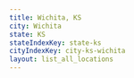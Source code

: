 ```yaml
---
title: Wichita, KS
city: Wichita
state: KS
stateIndexKey: state-ks
cityIndexKey: city-ks-wichita
layout: list_all_locations
---
```

